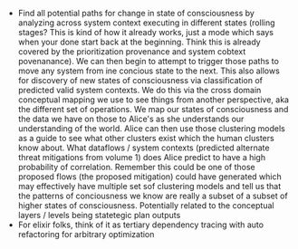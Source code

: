 - Find all potential paths for change in state of consciousness by analyzing across system context executing in different states (rolling stages? This is kind of how it already works, just a mode which says when your done start back at the beginning. Think this is already covered by the prioritization provenance and system cobtext povenanance). We can then begin to attempt to trigger those paths to move any system from ine concious state to the next. This also allows for discovery of new states of consciousness via classification of predicted valid system contexts. We do this via the cross domain conceptual mapping we use to see things from another perspective, aka the different set of operations. We map our states of consciousness and the data we have on those to Alice's as she understands our understanding of the world. Alice can then use those clustering models as a guide to see what other clusters exist which the human clusters know about. What dataflows / system contexts (predicted alternate threat mitigations from volume 1) does Alice predict to have a high probability of correlation. Remember this could be one of those proposed flows (the proposed mitigation) could have generated which may effectively have multiple set sof clustering models and tell us that the patterns of conciousness we know are really a subset of a subset of higher states of consciousness. Potentially related to the conceptual layers / levels being statetegic plan outputs
- For elixir folks, think of it as tertiary dependency tracing with auto refactoring for arbitrary optimization 